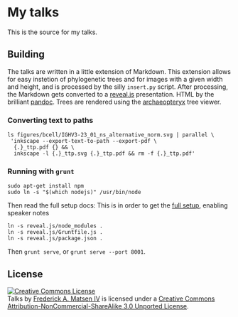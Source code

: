 # My talks

This is the source for my talks.


## Building

The talks are written in a little extension of Markdown.
This extension allows for easy instetion of phylogenetic trees and for images with a given width and height, and is processed by the silly `insert.py` script.
After processing, the Markdown gets converted to a [reveal.js](http://github.com/hakimel/reveal.js) presentation.
HTML by the brilliant [pandoc](http://johnmacfarlane.net/pandoc/).
Trees are rendered using the [archaeopteryx](http://www.phylosoft.org/archaeopteryx/) tree viewer.

### Converting text to paths

    ls figures/bcell/IGHV3-23_01_ns_alternative_norm.svg | parallel \
     'inkscape --export-text-to-path --export-pdf \
      {.}_ttp.pdf {} && \
      inkscape -l {.}_ttp.svg {.}_ttp.pdf && rm -f {.}_ttp.pdf'


### Running with `grunt`

    sudo apt-get install npm
    sudo ln -s "$(which nodejs)" /usr/bin/node

Then read the full setup docs:
This is in order to get the [full setup](https://github.com/hakimel/reveal.js/#full-setup), enabling speaker notes

    ln -s reveal.js/node_modules .
    ln -s reveal.js/Gruntfile.js .
    ln -s reveal.js/package.json .

Then `grunt serve`, or `grunt serve --port 8001`.


## License

<a rel="license" href="http://creativecommons.org/licenses/by-nc-sa/3.0/"><img alt="Creative Commons License" style="border-width:0" src="http://i.creativecommons.org/l/by-nc-sa/3.0/88x31.png" /></a><br /><span xmlns:dct="http://purl.org/dc/terms/" property="dct:title">Talks</span> by <a xmlns:cc="http://creativecommons.org/ns#" href="http://matsen.fhcrc.org" property="cc:attributionName" rel="cc:attributionURL">Frederick A. Matsen IV</a> is licensed under a <a rel="license" href="http://creativecommons.org/licenses/by-nc-sa/3.0/">Creative Commons Attribution-NonCommercial-ShareAlike 3.0 Unported License</a>.
